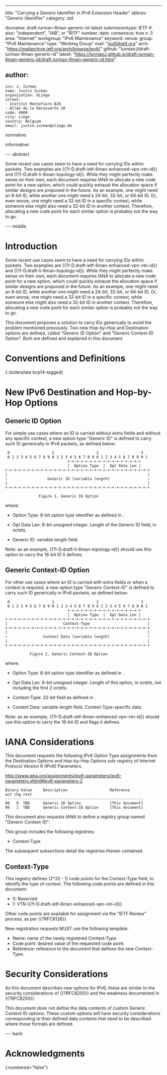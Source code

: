---
title: "Carrying a Generic Identifier in IPv6 Extension Header"
abbrev: "Generic Identifier"
category: std

docname: draft-iurman-6man-generic-id-latest
submissiontype: IETF  # also: "independent", "IAB", or "IRTF"
number:
date:
consensus: true
v: 3
area: "Internet"
workgroup: "IPv6 Maintenance"
keyword:
venue:
  group: "IPv6 Maintenance"
  type: "Working Group"
  mail: "ipv6@ietf.org"
  arch: "https://mailarchive.ietf.org/arch/browse/ipv6/"
  github: "IurmanJ/draft-iurman-6man-generic-id"
  latest: "https://IurmanJ.github.io/draft-iurman-6man-generic-id/draft-iurman-6man-generic-id.html"

author:
 -
    ins: J. Iurman
    name: Justin Iurman
    organization: ULiege
    street:
    - Institut Montefiore B28
    - Allée de la Découverte 10
    code: 4000
    city: Liège
    country: Belgium
    email: justin.iurman@uliege.be

normative:

informative:


--- abstract

Some recent use cases seem to have a need for carrying IDs within packets. Two
examples are {{?I-D.draft-ietf-6man-enhanced-vpn-vtn-id}} and
{{?I-D.draft-li-6man-topology-id}}. While they might perfectly make sense on
their own, each document requires IANA to allocate a new code point for a new
option, which could quickly exhaust the allocation space if similar designs are
proposed in the future. As an example, one might need an 8-bit ID, while another
one might need a 24-bit, 32-bit, or 64-bit ID. Or, even worse, one might need a
32-bit ID in a specific context, while someone else might also need a 32-bit ID
in another context. Therefore, allocating a new code point for each similar
option is probably not the way to go.


--- middle

# Introduction

Some recent use cases seem to have a need for carrying IDs within packets. Two
examples are {{?I-D.draft-ietf-6man-enhanced-vpn-vtn-id}} and
{{?I-D.draft-li-6man-topology-id}}. While they might perfectly make sense on
their own, each document requires IANA to allocate a new code point for a new
option, which could quickly exhaust the allocation space if similar designs are
proposed in the future. As an example, one might need an 8-bit ID, while another
one might need a 24-bit, 32-bit, or 64-bit ID. Or, even worse, one might need a
32-bit ID in a specific context, while someone else might also need a 32-bit ID
in another context. Therefore, allocating a new code point for each similar
option is probably not the way to go.

This document proposes a solution to carry IDs generically to avoid the problem
mentioned previously. Two new Hop-by-Hop and Destination options are defined,
called "Generic ID Option" and "Generic Context-ID Option". Both are defined and
explained in this document.


# Conventions and Definitions

{::boilerplate bcp14-tagged}


# New IPv6 Destination and Hop-by-Hop Options

## Generic ID Option

For simple use cases where an ID is carried without extra fields and without any
specific context, a new option type "Generic ID" is defined to carry such ID
generically in IPv6 packets, as defined below:

	 0                   1                   2                   3
	 0 1 2 3 4 5 6 7 8 9 0 1 2 3 4 5 6 7 8 9 0 1 2 3 4 5 6 7 8 9 0 1
		                        +-+-+-+-+-+-+-+-+-+-+-+-+-+-+-+-+
		                        |  Option Type  |  Opt Data Len |
	+-+-+-+-+-+-+-+-+-+-+-+-+-+-+-+-+-+-+-+-+-+-+-+-+-+-+-+-+-+-+-+-+
	|                                                               |
	~                  Generic ID (variable length)                 ~
	|                                                               |
	+-+-+-+-+-+-+-+-+-+-+-+-+-+-+-+-+-+-+-+-+-+-+-+-+-+-+-+-+-+-+-+-+

		           Figure 1. Generic ID Option

where:

- Option Type:  8-bit option type identifier as defined in
       [](#iana-considerations).

- Opt Data Len:  8-bit unsigned integer.  Length of the Generic ID field, in
       octets.

- Generic ID:  variable length field.

Note: as an example, {{?I-D.draft-li-6man-topology-id}} should use this option
to carry the 16-bit ID it defines.

## Generic Context-ID Option

For other use cases where an ID is carried with extra fields or when a context
is required, a new option type "Generic Context-ID" is defined to carry such ID
generically in IPv6 packets, as defined below:

	 0                   1                   2                   3
	 0 1 2 3 4 5 6 7 8 9 0 1 2 3 4 5 6 7 8 9 0 1 2 3 4 5 6 7 8 9 0 1
		                        +-+-+-+-+-+-+-+-+-+-+-+-+-+-+-+-+
		                        |  Option Type  |  Opt Data Len |
	+-+-+-+-+-+-+-+-+-+-+-+-+-+-+-+-+-+-+-+-+-+-+-+-+-+-+-+-+-+-+-+-+
	|                         Context-Type                          |
	+-+-+-+-+-+-+-+-+-+-+-+-+-+-+-+-+-+-+-+-+-+-+-+-+-+-+-+-+-+-+-+-+
	|                                                               |
	~                Context Data (variable length)                 ~
	|                                                               |
	+-+-+-+-+-+-+-+-+-+-+-+-+-+-+-+-+-+-+-+-+-+-+-+-+-+-+-+-+-+-+-+-+

		       Figure 2. Generic Context-ID Option

where:

- Option Type:  8-bit option type identifier as defined in
       [](#iana-considerations).

- Opt Data Len:  8-bit unsigned integer.  Length of this option, in octets, not
       including the first 2 octets.

- Context-Type:  32-bit field as defined in [](#context-type).

- Context Data:  variable length field. Context-Type-specific data.

Note: as an example, {{?I-D.draft-ietf-6man-enhanced-vpn-vtn-id}} should use
this option to carry the 16-bit ID and flags it defines.


# IANA Considerations

This document requests the following IPv6 Option Type assignments from the
Destination Options and Hop-by-Hop Options sub-registry of Internet Protocol
Version 6 (IPv6) Parameters.

http://www.iana.org/assignments/ipv6-parameters/ipv6-parameters.xhtml#ipv6-parameters-2

	Binary Value     Description                   Reference
	act chg rest
	--------------------------------------------------------------
	00   0  TBD      Generic ID Option             [This document]
	00   1  TBD      Generic Context-ID Option     [This document]


This document also requests IANA to define a registry group named "Generic
Context-ID".

This group includes the following registries:

- Context-Type


The subsequent subsections detail the registries therein contained.

## Context-Type

This registry defines (2^32 - 1) code points for the Context-Type field, to
identify the type of context. The following code points are defined in this
document:

- 0:  Reserved
- 1:  VTN {{?I-D.draft-ietf-6man-enhanced-vpn-vtn-id}}


Other code points are available for assignment via the "IETF Review" process, as
per {{?RFC8126}}.

New registration requests MUST use the following template:

- Name:  name of the newly registered Context-Type.
- Code point:  desired value of the requested code point.
- Reference:  reference to the document that defines the new Context-Type.


# Security Considerations

As this document describes new options for IPv6, these are similar to the
security considerations of {{?RFC8200}} and the weakness documented in
{{?RFC8250}}.

This document does not define the data contents of custom Generic Context-ID
options.  These custom options will have security considerations corresponding
to their defined data contents that need to be described where those formats are
defined.


--- back

# Acknowledgments
{:numbered="false"}

